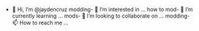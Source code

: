 - 👋 Hi, I’m @jaydencruz
modding- 👀 I’m interested in ...
how to mod- 🌱 I’m currently learning ...
mods- 💞️ I’m looking to collaborate on ...
modding- 📫 How to reach me ...

<!---
jaydencruz/jaydencruz is a ✨ special ✨ repository because its `README.md` (this file) appears on your GitHub profile.
You can click the Preview link to take a look at your changes.
--->
